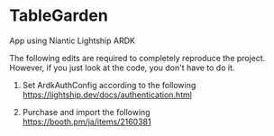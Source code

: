 # TableGarden
App using Niantic Lightship ARDK

The following edits are required to completely reproduce the project. 
However, if you just look at the code, you don't have to do it.

1. Set ArdkAuthConfig according to the following<br>
https://lightship.dev/docs/authentication.html

2. Purchase and import the following<br>
https://booth.pm/ja/items/2160381
